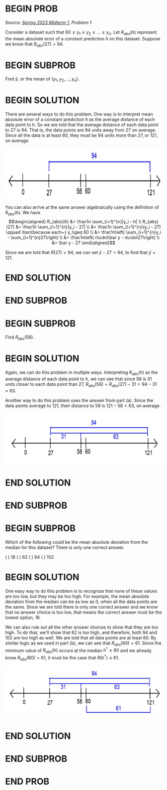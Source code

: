 # BEGIN PROB

<i>Source: [Spring 2023 Midterm 1](../sp23-midterm1/index.html), Problem 1</i>

Consider a dataset such that $60 \leq y_1 \leq y_2 \leq \dots \leq y_n$. Let $R_{abs}(h)$ represent the mean absolute error of a constant prediction $h$ on this dataset. Suppose we know that $R_{abs}(27) = 94.$

# BEGIN SUBPROB

Find $\bar y$, or the mean of $\{y_1, y_2, \dots, y_n\}$.

# BEGIN SOLUTION

There are several ways to do this problem. One way is to interpret mean absolute error of a constant prediction $h$ as the average distance of each data point to $h$. So we are told that the average distance of each data point to $27$ is $94$. That is, the data points are $94$ units away from $27$ on average. Since all the data is at least $60$, they must be $94$ units *more* than $27$, or $121$, on average.


<center><img src="../../assets/images/sp23-midterm1/p1/1a.jpg" width="666" height="166"></center>


You can also arrive at the same answer algebraically using the definition of $R_{abs}(h)$. We have $$\begin{aligned} R_{abs}(h) &= \frac1n \sum_{i=1}^{n}|y_i - h| \\ R_{abs}(27) &= \frac1n \sum_{i=1}^{n}|y_i - 27| \\ &= \frac1n \sum_{i=1}^{n}(y_i - 27) \qquad \text{because each~} y_i\geq 60 \\ &= \frac1n\left( \sum_{i=1}^{n}y_i - \sum_{i=1}^{n}27\right) \\ &= \frac1n\left( n\cdot\bar y - n\cdot27\right) \\ &= \bar y - 27 \end{aligned}$$ 

Since we are told that $R(27) = 94$, we can set $\bar y - 27 = 94$, to find that $\bar y = 121$.

# END SOLUTION

# END SUBPROB 

# BEGIN SUBPROB

Find $R_{abs}(58)$.

# BEGIN SOLUTION

Again, we can do this problem in multiple ways. Interpreting $R_{abs}(h)$ as the average distance of each data point to $h$, we can see that since $58$ is $31$ units closer to each data point than $27$, $R_{abs}(58) = R_{abs}(27) - 31 = 94 - 31 = 63.$

Another way to do this problem uses the answer from part (a). Since the data points average to $121$, their distance to $58$ is $121-58 = 63$, on average.

<center><img src="../../assets/images/sp23-midterm1/p1/1b.jpg" width="666" height="166"></center>

# END SOLUTION 

# END SUBPROB 

# BEGIN SUBPROB

Which of the following *could* be the mean absolute deviation from the median for this dataset? There is only one correct answer.

( ) 18
( ) 62
( ) 94
( ) 102

# BEGIN SOLUTION

One easy way to do this problem is to recognize that none of these values are too low, but they may be too high. For example, the mean absolute deviation from the median can be as low as $0$, when all the data points are the same. Since we are told there is only one correct answer and we know that no answer choice is too low, that means the correct answer must be the lowest option, $18$.

We can also rule out all the other answer choices to show that they are too high. To do that, we'll show that $62$ is too high, and therefore, both $94$ and $102$ are too high as well. We are told that all data points are at least $60$. By similar logic as we used in part (b), we can see that $R_{abs}(60) = 61$. Since the minimum value of $R_{abs}(h)$ occurs at the median $h^*\geq 60$ and we already know $R_{abs}(60) = 61$, it must be the case that $R(h^*) \leq 61$.

<center><img src="../../assets/images/sp23-midterm1/p1/1c.jpg" width="666" height="166"></center>

# END SOLUTION

# END SUBPROB 

# END PROB
